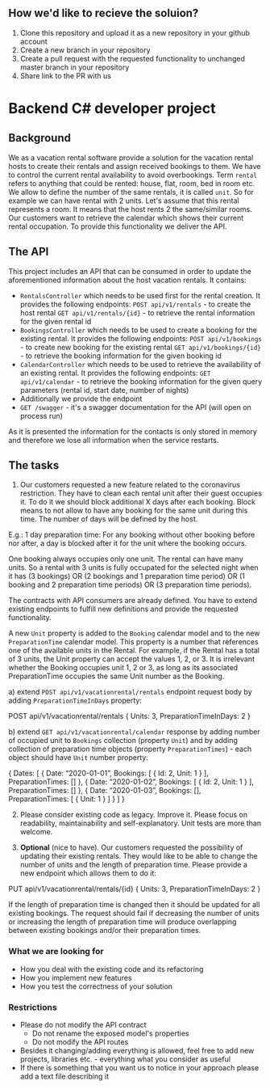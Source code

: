 ## How we'd like to recieve the soluion?

1. Clone this repository and upload it as a new repository in your github account
2. Create a new branch in your repository
3. Create a pull request with the requested functionality to unchanged master branch in your repository
4. Share link to the PR with us 

# Backend C# developer project

## Background

We as a vacation rental software provide a solution for the vacation rental hosts to create their rentals and assign received bookings to them. We have to control the current rental availability to avoid overbookings. Term `rental` refers to anything that could be rented: house, flat, room, bed in room etc. We allow to define the number of the same rentals, it is called `unit`. So for example we can have rental with 2 units. Let's assume that this rental represents a room. It means that the host rents 2 the same/similar rooms.
Our customers want to retrieve the calendar which shows their current rental occupation. To provide this functionality we deliver the API.

## The API

This project includes an API that can be consumed in order to update the aforementioned information about the host vacation rentals. It contains:
- `RentalsController` which needs to be used first for the rental creation. It provides the following endpoints:
`POST api/v1/rentals` - to create the host rental
`GET api/v1/rentals/{id}` - to retrieve the rental information for the given rental id
- `BookingsController` which needs to be used to create a booking for the existing rental. It provides the following endpoints:
`POST api/v1/bookings` - to create new booking for the existing rental
`GET api/v1/bookings/{id}` - to retrieve the booking information for the given booking id
- `CalendarController` which needs to be used to retrieve the availability of an existing rental. It provides the following endpoints:
`GET api/v1/calendar` - to retrieve the booking information for the given query parameters (rental id, start date, number of nights)
- Additionally we provide the endpoint
- `GET /swagger` - it's a swagger documentation for the API (will open on process run)

As it is presented the information for the contacts is only stored in memory and therefore we lose all information when the service restarts.

## The tasks

1. Our customers requested a new feature related to the coronavirus restriction. They have to clean each rental unit after their guest occupies it. To do it we should block additional X days after each booking. Block means to not allow to have any booking for the same unit during this time. The number of days will be defined by the host.

E.g.: 1 day preparation time:
For any booking without other booking before nor after, a day is blocked after it for the unit where the booking occurs.

One booking always occupies only one unit. The rental can have many units. So a rental with 3 units is fully occupated for the selected night when it has (3 bookings) OR (2 bookings and 1 preparation time period) OR (1 booking and 2 preparation time periods) OR (3 preparation time periods).

The contracts with API consumers are already defined. You have to extend existing endpoints to fulfill new definitions and provide the requested functionality.

A new `Unit` property is added to the `Booking` calendar model and to the new `PreparationTime` calendar model. This property is a number that references one of the available units in the Rental. For example, if the Rental has a total of 3 units, the Unit property can accept the values 1, 2,  or 3. It is irrelevant whether the Booking occupies unit 1, 2 or 3, as long as its associated PreparationTime occupies the same Unit number as the Booking.

a) extend `POST api/v1/vacationrental/rentals` endpoint request body by adding `PreparationTimeInDays` property:

POST api/v1/vacationrental/rentals
{
   Units: 3,
   PreparationTimeInDays: 2
}

b) extend `GET api/v1/vacationrental/calendar` response by adding number of occupied unit to `Bookings` collection (property `Unit`) and by adding collection of preparation time objects (property `PreparationTimes`) - each object should have `Unit` number property:

{
  Dates: [
  {
    Date: “2020-01-01”,
    Bookings: [
       {
		   Id: 2, 
           Unit: 1
       }
   ],
   PreparationTimes: []
  },
  {
    Date: “2020-01-02”,
    Bookings: [
       {
		   Id: 2, 
           Unit: 1
       }
   ],
   PreparationTimes: []
  },
  {
     Date: “2020-01-03”,
     Bookings: [],
     PreparationTimes: [
       {
           Unit: 1
       }
    ]
  }
 ]
}

2. Please consider existing code as legacy. Improve it. Please focus on readability, maintainability and self-explanatory. Unit tests are more than welcome.

3. **Optional** (nice to have). Our customers requested the possibility of updating their existing rentals. They would like to be able to change the number of units and the length of preparation time. 
Please provide a new endpoint which allows them to do it:

PUT api/v1/vacationrental/rentals/{id} 
{
   Units: 3,
   PreparationTimeInDays: 2
}

If the length of preparation time is changed then it should be updated for all existing bookings. The request should fail if decreasing the number of units or increasing the length of preparation time will produce overlapping between existing bookings and/or their preparation times.

### What we are looking for

- How you deal with the existing code and its refactoring
- How you implement new features
- How you test the correctness of your solution

### Restrictions

- Please do not modify the API contract
  - Do not rename the exposed model's properties
  - Do not modify the API routes
- Besides it changing/adding everything is allowed, feel free to add new projects, libraries etc. - everything what you consider as useful
- If there is something that you want us to notice in your approach please add a text file describing it


